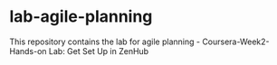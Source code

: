 # lab-agile-planning
This repository contains the lab for agile planning - Coursera-Week2-Hands-on Lab: Get Set Up in ZenHub
